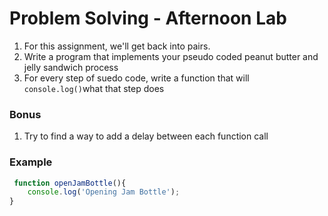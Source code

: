 # Problem Solving - Afternoon Lab

1. For this assignment, we'll get back into pairs.
2. Write a program that implements your pseudo coded peanut butter and jelly sandwich process
3. For every step of suedo code, write a function that will `console.log()`what that step does

### Bonus
1. Try to find a way to add a delay between each function call

### Example
```javascript
 function openJamBottle(){
    console.log('Opening Jam Bottle');
}
```
